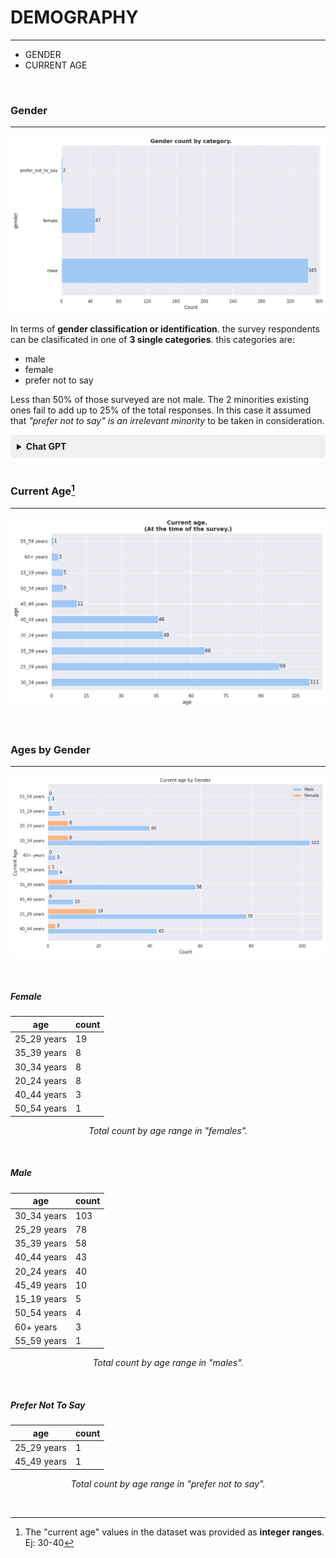 
<!--
<div id="canvas1"></div>
<div id="canvas2"></div>
-->

# **DEMOGRAPHY**       
---
    
- GENDER
- CURRENT AGE 

<br/>

### Gender
---

![png](demografia_images/output_7_0.png)

In terms of **gender classification or identification**. the survey respondents can
be clasificated in one of **3 single categories**. this categories are:

- male
- female
- prefer not to say

Less than 50% of those surveyed are not male. The 2 minorities
existing ones fail to add up to 25% of the total responses. In this case it
assumed that *"prefer not to say" is an irrelevant minority* to be taken
in consideration.

<details>
  <summary style="background-color: #f0f0f0; font-weight: bold; padding: 10px;">Chat GPT</summary>

<hr>
  <div style="background-color: #f8f8f8; color: black; padding: 10px; margin-top: 10px;">
  According to data from the population and housing census of Paraguay in 2012,
  <strong>the gender distribution is approximately equal.</strong> According to the Directorate
  General Statistics, Surveys and Censuses (DGEEC), the female population
  represented 49.9% and males represented 50.1% of the total population.

<a href='https://www.dgeec.gov.py/'> Dirección General de Estadística,
Encuestas y Censos (DGEEC) - Censo 2012</a> </div>

<div style="background-color: #f8f8f8; color: black; padding: 10px; margin-top: 10px;">
According to a LinkedIn report on diversity in technology in America Latina in
2021, <strong>women represent approximately 30% of the force employment in technology</strong>    
in the region, which reflects a significant gap gender compared to other
sectors.

<a
href='https://business.linkedin.com/talent-solutions/blog/diversity/2021/diversity-in-tech-2021-report'>LinkedIn

- Diversidad en Tecnología en América Latina (2021)</a> </div>

</details>

<br/>

### Current Age[^1]
---
[^1]: The "current age" values in the dataset was provided as **integer ranges**. Ej: 30-40

![png](demografia_images/output_11_0.png)


<br/>

### Ages by Gender
---

![png](demografia_images/output_16_0.png)


<br/>

##### <b> Female   </b> 

<center>

| age         | count |
| ----------- | ----- |
| 25_29 years | 19    |
| 35_39 years | 8     |
| 30_34 years | 8     |
| 20_24 years | 8     |
| 40_44 years | 3     |
| 50_54 years | 1     |

<p style="text-align: center;"><em>
Total count by age range in "females".
</em></p>
<br/>
</center>


##### <b> Male  </b> 


<center>

| age         | count |
| ----------- | ----- |
| 30_34 years | 103   |
| 25_29 years | 78    |
| 35_39 years | 58    |
| 40_44 years | 43    |
| 20_24 years | 40    |
| 45_49 years | 10    |
| 15_19 years | 5     |
| 50_54 years | 4     |
| 60+ years   | 3     |
| 55_59 years | 1     |

<p style="text-align: center;"><em>
Total count by age range in "males".
</em></p>
<br/>
</center>

##### <b> Prefer Not To Say </b> 

    
<center>

| age         | count |
| ----------- | ----- |
| 25_29 years | 1     |
| 45_49 years | 1     |

<p style="text-align: center;"><em>
Total count by age range in "prefer not to say".
</em></p>
<br/>
</center>
